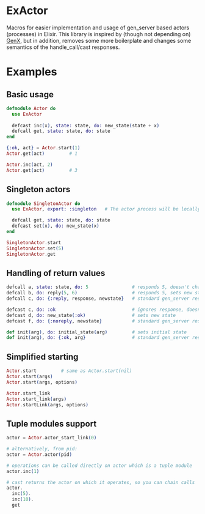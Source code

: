 ExActor
=======
Macros for easier implementation and usage of gen_server based actors (processes) in Elixir.
This library is inspired by (though not depending on) [GenX](https://github.com/yrashk/genx), but in addition, removes some more boilerplate and changes some semantics of the handle_call/cast responses.

# Examples

## Basic usage

```elixir
defmodule Actor do
  use ExActor
  
  defcast inc(x), state: state, do: new_state(state + x)
  defcall get, state: state, do: state
end

{:ok, act} = Actor.start(1)
Actor.get(act)         # 1

Actor.inc(act, 2)
Actor.get(act)         # 3
```

## Singleton actors

```elixir
defmodule SingletonActor do
  use ExActor, export: :singleton   # The actor process will be locally registered

  defcall get, state: state, do: state
  defcast set(x), do: new_state(x)
end

SingletonActor.start
SingletonActor.set(5)
SingletonActor.get
```

## Handling of return values

```elixir
defcall a, state: state, do: 5                # responds 5, doesn't change state
defcall b, do: reply(5, 6)                    # responds 5, sets new state to 6
defcall c, do: {:reply, response, newstate}   # standard gen_server response is left intact

defcast c, do: :ok                            # ignores response, doesn't change state
defcast d, do: new_state(:ok)                 # sets new state
defcast f, do: {:noreply, newstate}           # standard gen_server response is left intact

def init(arg), do: initial_state(arg)         # sets initial state
def init(arg), do: {:ok, arg}                 # standard gen_server response    
```
    
## Simplified starting
    
```elixir
Actor.start         # same as Actor.start(nil)
Actor.start(args)
Actor.start(args, options)

Actor.start_link
Actor.start_link(args)
Actor.startLink(args, options)
```
    
## Tuple modules support
    
```elixir
actor = Actor.actor_start_link(0)

# alternatively, from pid:
actor = Actor.actor(pid)

# operations can be called directly on actor which is a tuple module
actor.inc(1)

# cast returns the actor on which it operates, so you can chain calls
actor.
  inc(5).
  inc(10).
  get
 ```
